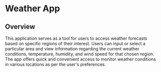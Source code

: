 # Weather App

## Overview

This application serves as a tool for users to access weather forecasts based on specific regions of their interest. Users can input or select a particular area and view information regarding the current weather conditions, temperature, humidity, and wind speed for that chosen region. The app offers quick and convenient access to monitor weather conditions in various locations as per the user's preferences.
